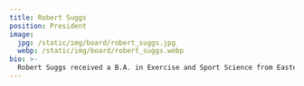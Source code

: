 ```yaml
---
title: Robert Suggs
position: President
image:
  jpg: /static/img/board/robert_suggs.jpg
  webp: /static/img/board/robert_suggs.webp
bio: >-
  Robert Suggs received a B.A. in Exercise and Sport Science from Eastern Carolina University in 2001. He has taught driver education since he was a student at ECU. The first school he worked for was Jordan Driving School and he worked for them for seven years. He has owned Championship Driving School since 2008. They have two locations in Florence and Lugolf. Both locations combined have eleven vehicles and thirteen instructors. He has also been a teacher at West Florence High School since 2016.
---
```

